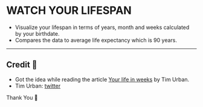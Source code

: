 # WATCH YOUR LIFESPAN
- Visualize your lifespan in terms of years, month and weeks calculated by your birthdate.
- Compares the data to average life expectancy which is 90 years.

---

## Credit :memo:
- Got the idea while reading the article [Your life in weeks](http://waitbutwhy.com/2014/05/life-weeks.html) by Tim Urban.
- Tim Urban: [twitter](https://twitter.com/waitbutwhy)




Thank You :cowboy_hat_face:
